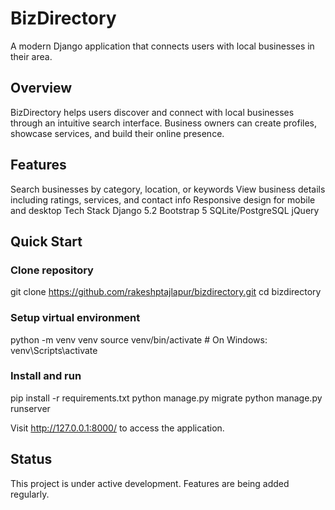 # BizDirectory
A modern Django application that connects users with local businesses in their area.

## Overview
BizDirectory helps users discover and connect with local businesses through an intuitive search interface. Business owners can create profiles, showcase services, and build their online presence.

## Features
Search businesses by category, location, or keywords
View business details including ratings, services, and contact info
Responsive design for mobile and desktop
Tech Stack
Django 5.2
Bootstrap 5
SQLite/PostgreSQL
jQuery

## Quick Start
### Clone repository
git clone https://github.com/rakeshptajlapur/bizdirectory.git
cd bizdirectory

### Setup virtual environment
python -m venv venv
source venv/bin/activate  # On Windows: venv\Scripts\activate

### Install and run
pip install -r requirements.txt
python manage.py migrate
python manage.py runserver


Visit http://127.0.0.1:8000/ to access the application.

## Status
This project is under active development. Features are being added regularly.